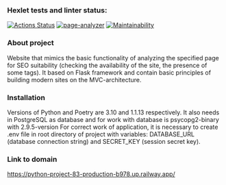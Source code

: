 ### Hexlet tests and linter status:
[![Actions Status](https://github.com/MatveiKhmyzov/python-project-83/workflows/hexlet-check/badge.svg)](https://github.com/MatveiKhmyzov/python-project-83/actions)
[![page-analyzer](https://github.com/MatveiKhmyzov/python-project-83/actions/workflows/page-analyzer.yml/badge.svg)](https://github.com/MatveiKhmyzov/python-project-83/actions/workflows/page-analyzer.yml)
[![Maintainability](https://api.codeclimate.com/v1/badges/6d63fcc571935912a0ce/maintainability)](https://codeclimate.com/github/MatveiKhmyzov/python-project-83/maintainability)

### About project
Website that mimics the basic functionality of analyzing the specified page for SEO suitability 
(checking the availability of the site, the presence of some tags). It based on Flask framework and contain
basic principles of building modern sites on the MVC-architecture.
### Installation
Versions of Python and Poetry are 3.10 and 1.1.13 respectively.
It also needs in PostgreSQL as database and for work with database is psycopg2-binary with 2.9.5-version
For correct work of application, it is necessary to create .env file in root directory of project with
variables: DATABASE_URL (database connection string) and SECRET_KEY (session secret key).
### Link to domain
https://python-project-83-production-b978.up.railway.app/